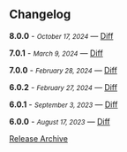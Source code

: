 ## Changelog

**8.0.0** - <small>_October 17, 2024_</small> — [Diff](https://github.com/archiverjs/node-archiver/compare/7.0.1...8.0.0)

**7.0.1** - <small>_March 9, 2024_</small> — [Diff](https://github.com/archiverjs/node-archiver/compare/7.0.0...7.0.1)

**7.0.0** - <small>_February 28, 2024_</small> — [Diff](https://github.com/archiverjs/node-archiver/compare/6.0.2...7.0.0)

**6.0.2** - <small>_February 27, 2024_</small> — [Diff](https://github.com/archiverjs/node-archiver/compare/6.0.1...6.0.2)

**6.0.1** - <small>_September 3, 2023_</small> — [Diff](https://github.com/archiverjs/node-archiver/compare/6.0.0...6.0.1)

**6.0.0** - <small>_August 17, 2023_</small> — [Diff](https://github.com/archiverjs/node-archiver/compare/5.3.2...6.0.0)

[Release Archive](https://github.com/archiverjs/node-archiver/releases)
